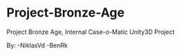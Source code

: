 # Project-Bronze-Age
Project Bronze Age, Internal Case-o-Matic Unity3D Project

By:
-NiklasVd
-BenRk
